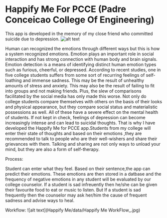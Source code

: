 # Happify Me For PCCE (Padre Conceicao College Of Engineering)
This app is developed in the memory of my close friend who committed suicide due to depression.
![alt text](https://media.istockphoto.com/vectors/emoticons-on-a-switch-vector-id1128144380?k=20&m=1128144380&s=612x612&w=0&h=qRuODD8-k4JslHc8Nmpg1XbyCOHHA-5DfiBNjkZIL5Q=)
 
Human can recognized the emotions through different ways but this is how a system recognized emotions. Emotion plays an important role in social interaction and has strong connection with human body and brain signals. Emotion detection is a means of identifying distinct human emotion types such as furious, cheerful, or depressed.
According to recent studies, one in five college students suffers from some sort of recurring feelings of self-loathing and immense sadness. This may be the result of unhealthy amounts of stress and anxiety. This may also be the result of failing to fit into groups and not making friends. Plus, the slew of comparisons facilitated by the social media has only made this worse. Not only do college students compare themselves with others on the basis of their looks and physical appearance, but they compare social status and materialistic possessions as well. All of these have a severe effect on the mental health of students. If not kept in check, feelings of depression can become increasingly intense and can lead to suicidal thoughts. That is why I have developed the Happify Me for PCCE app.Students from my college will enter their state of thoughts and based on their emotions ,they are recommended to talk to people who are their well-wishers and share their grievances with them. Talking and sharing are not only ways to unload your mind, but they are also a form of self-therapy.

Process:

Student can enter what they feel.
Based on their sentence,the app can predict their emotions.
These emotions are then stored in a datbase and the frequency of negative emotions in any student will be evaluated by our college counselor.
If a student is sad infreuently then he/she can be given their favourite food to eat or music to listen.
But If a student is sad frequently then the counselor may ask her/him the cause of frequent sadness and advise ways to heal.

Workflow:
![alt text](Happify Me/data/Happify Me WorkFlow_.jpg)
